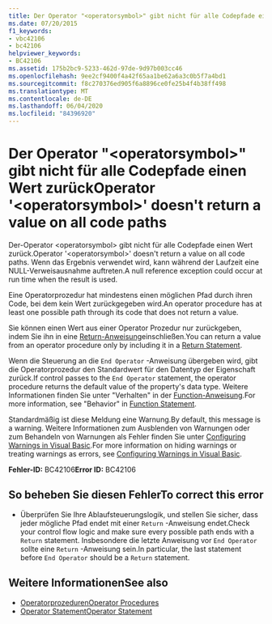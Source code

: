 ```yaml
---
title: Der Operator "<operatorsymbol>" gibt nicht für alle Codepfade einen Wert zurück
ms.date: 07/20/2015
f1_keywords:
- vbc42106
- bc42106
helpviewer_keywords:
- BC42106
ms.assetid: 175b2bc9-5233-462d-97de-9d97b003cc46
ms.openlocfilehash: 9ee2cf9400f4a42f65aa1be62a6a3c0b5f7a4bd1
ms.sourcegitcommit: f8c270376ed905f6a8896ce0fe25b4f4b38ff498
ms.translationtype: MT
ms.contentlocale: de-DE
ms.lasthandoff: 06/04/2020
ms.locfileid: "84396920"
---
```

# <a name="operator-operatorsymbol-doesnt-return-a-value-on-all-code-paths"></a><span data-ttu-id="abd7d-102">Der Operator "\<operatorsymbol>" gibt nicht für alle Codepfade einen Wert zurück</span><span class="sxs-lookup"><span data-stu-id="abd7d-102">Operator '\<operatorsymbol>' doesn't return a value on all code paths</span></span>
<span data-ttu-id="abd7d-103">Der-Operator \<operatorsymbol> gibt nicht für alle Codepfade einen Wert zurück.</span><span class="sxs-lookup"><span data-stu-id="abd7d-103">Operator '\<operatorsymbol>' doesn't return a value on all code paths.</span></span> <span data-ttu-id="abd7d-104">Wenn das Ergebnis verwendet wird, kann während der Laufzeit eine NULL-Verweisausnahme auftreten.</span><span class="sxs-lookup"><span data-stu-id="abd7d-104">A null reference exception could occur at run time when the result is used.</span></span>  
  
 <span data-ttu-id="abd7d-105">Eine Operatorprozedur hat mindestens einen möglichen Pfad durch ihren Code, bei dem kein Wert zurückgegeben wird.</span><span class="sxs-lookup"><span data-stu-id="abd7d-105">An operator procedure has at least one possible path through its code that does not return a value.</span></span>  
  
 <span data-ttu-id="abd7d-106">Sie können einen Wert aus einer Operator Prozedur nur zurückgeben, indem Sie ihn in eine [Return-Anweisung](../language-reference/statements/return-statement.md)einschließen.</span><span class="sxs-lookup"><span data-stu-id="abd7d-106">You can return a value from an operator procedure only by including it in a [Return Statement](../language-reference/statements/return-statement.md).</span></span>  
  
 <span data-ttu-id="abd7d-107">Wenn die Steuerung an die `End Operator` -Anweisung übergeben wird, gibt die Operatorprozedur den Standardwert für den Datentyp der Eigenschaft zurück.</span><span class="sxs-lookup"><span data-stu-id="abd7d-107">If control passes to the `End Operator` statement, the operator procedure returns the default value of the property's data type.</span></span> <span data-ttu-id="abd7d-108">Weitere Informationen finden Sie unter "Verhalten" in der [Function-Anweisung](../language-reference/statements/function-statement.md).</span><span class="sxs-lookup"><span data-stu-id="abd7d-108">For more information, see "Behavior" in [Function Statement](../language-reference/statements/function-statement.md).</span></span>  
  
 <span data-ttu-id="abd7d-109">Standardmäßig ist diese Meldung eine Warnung.</span><span class="sxs-lookup"><span data-stu-id="abd7d-109">By default, this message is a warning.</span></span> <span data-ttu-id="abd7d-110">Weitere Informationen zum Ausblenden von Warnungen oder zum Behandeln von Warnungen als Fehler finden Sie unter [Configuring Warnings in Visual Basic](/visualstudio/ide/configuring-warnings-in-visual-basic).</span><span class="sxs-lookup"><span data-stu-id="abd7d-110">For more information on hiding warnings or treating warnings as errors, see [Configuring Warnings in Visual Basic](/visualstudio/ide/configuring-warnings-in-visual-basic).</span></span>  
  
 <span data-ttu-id="abd7d-111">**Fehler-ID:** BC42106</span><span class="sxs-lookup"><span data-stu-id="abd7d-111">**Error ID:** BC42106</span></span>  
  
## <a name="to-correct-this-error"></a><span data-ttu-id="abd7d-112">So beheben Sie diesen Fehler</span><span class="sxs-lookup"><span data-stu-id="abd7d-112">To correct this error</span></span>  
  
- <span data-ttu-id="abd7d-113">Überprüfen Sie Ihre Ablaufsteuerungslogik, und stellen Sie sicher, dass jeder mögliche Pfad endet mit einer `Return` -Anweisung endet.</span><span class="sxs-lookup"><span data-stu-id="abd7d-113">Check your control flow logic and make sure every possible path ends with a `Return` statement.</span></span> <span data-ttu-id="abd7d-114">Insbesondere die letzte Anweisung vor `End Operator` sollte eine `Return` -Anweisung sein.</span><span class="sxs-lookup"><span data-stu-id="abd7d-114">In particular, the last statement before `End Operator` should be a `Return` statement.</span></span>  
  
## <a name="see-also"></a><span data-ttu-id="abd7d-115">Weitere Informationen</span><span class="sxs-lookup"><span data-stu-id="abd7d-115">See also</span></span>

- [<span data-ttu-id="abd7d-116">Operatorprozeduren</span><span class="sxs-lookup"><span data-stu-id="abd7d-116">Operator Procedures</span></span>](../programming-guide/language-features/procedures/operator-procedures.md)
- [<span data-ttu-id="abd7d-117">Operator Statement</span><span class="sxs-lookup"><span data-stu-id="abd7d-117">Operator Statement</span></span>](../language-reference/statements/operator-statement.md)
